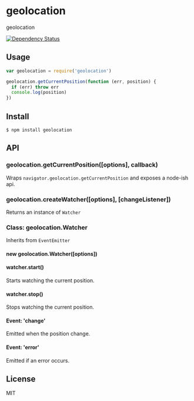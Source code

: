 # geolocation

geolocation

[![Dependency Status](https://gemnasium.com/tellnes/geolocation.png)](https://gemnasium.com/tellnes/geolocation)

## Usage

```javascript
var geolocation = require('geolocation')

geolocation.getCurrentPosition(function (err, position) {
  if (err) throw err
  console.log(position)
})
```

## Install

    $ npm install geolocation

## API

### geolocation.getCurrentPosition([options], callback)

Wraps `navigator.geolocation.getCurrentPosition` and exposes a node-ish api.

### geolocation.createWatcher([options], [changeListener])

Returns an instance of `Watcher`

### Class: geolocation.Watcher

Inherits from `EventEmitter`

#### new geolocation.Watcher([options])

#### watcher.start()

Starts watching the current position.

#### watcher.stop()

Stops watching the current position.

#### Event: 'change'

Emitted when the position change.

#### Event: 'error'

Emitted if an error occurs.

## License

MIT
